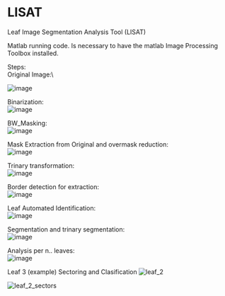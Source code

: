 # LISAT
Leaf Image Segmentation Analysis Tool (LISAT) 

Matlab running code. Is necessary to have the matlab Image Processing Toolbox installed.

Steps:\
Original Image:\

![image](https://user-images.githubusercontent.com/33765093/141840299-70f1f6df-68bd-45f4-bf0b-3cb06f409250.png)

Binarization:\
![image](https://user-images.githubusercontent.com/33765093/141840407-de593c3d-0066-41f7-b4f2-b34c6d108764.png)

BW_Masking:\
![image](https://user-images.githubusercontent.com/33765093/141840460-db43b6b4-cfc4-4f1d-bc2f-c5241e535dc1.png)

Mask Extraction from Original and overmask reduction:\
![image](https://user-images.githubusercontent.com/33765093/141840519-a29a69b0-b707-4d56-8598-863316d2f524.png)

Trinary transformation:\
![image](https://user-images.githubusercontent.com/33765093/141840606-542a2b8e-818d-4544-b5f9-1b02066fbe28.png)

Border detection for extraction:\
![image](https://user-images.githubusercontent.com/33765093/141840738-ae0ecd6b-d7aa-4619-855d-b3dd70f39aed.png)

Leaf Automated Identification:\
![image](https://user-images.githubusercontent.com/33765093/141840665-44ec0ef9-69a3-4c10-8466-106307490117.png)

Segmentation and trinary segmentation:\
![image](https://user-images.githubusercontent.com/33765093/141840802-532798ef-e57a-42a0-9e97-e571b79e28ec.png)

Analysis per n.. leaves:\
![image](https://user-images.githubusercontent.com/33765093/141840858-5bd3f3c4-cc22-4065-a5c5-dee293cfdf27.png)

Leaf 3 (example) Sectoring and Clasification
![leaf_2](https://github.com/megahitokiri/LISAT/assets/33765093/b8f87004-ca72-494d-9c7d-6e68186ccd80)

![leaf_2_sectors](https://github.com/megahitokiri/LISAT/assets/33765093/3888af50-aa36-4707-978f-2fbc8e72f319)
